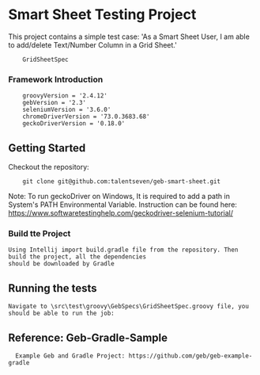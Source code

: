 # Smart Sheet Testing Project 

This project contains a simple test case: 'As a Smart Sheet User, I am able to add/delete Text/Number Column in a Grid Sheet.'   
```
    GridSheetSpec 
```


### Framework Introduction 

```
    groovyVersion = '2.4.12'
    gebVersion = '2.3'
    seleniumVersion = '3.6.0'
    chromeDriverVersion = '73.0.3683.68'
    geckoDriverVersion = '0.18.0'
```


## Getting Started

Checkout the repository:
```
    git clone git@github.com:talentseven/geb-smart-sheet.git
```

Note: To run geckoDriver on Windows, It is required to add a path in System's PATH Environmental Variable. 
Instruction can be found here:  https://www.softwaretestinghelp.com/geckodriver-selenium-tutorial/


### Build tte Project

    Using Intellij import build.gradle file from the repository. Then build the project, all the dependencies 
    should be downloaded by Gradle 


## Running the tests
    Navigate to \src\test\groovy\GebSpecs\GridSheetSpec.groovy file, you should be able to run the job:


## Reference: Geb-Gradle-Sample 
```
  Example Geb and Gradle Project: https://github.com/geb/geb-example-gradle
```








